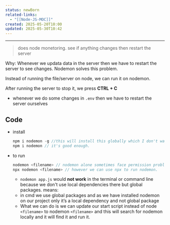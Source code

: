 ```yaml
---
status: newBorn
related-links:
  - "[[Node-JS-MOC]]"
created: 2025-05-20T10:00
updated: 2025-05-30T10:42
---
```

---

> does node monetoring. see if anything changes then restart the server


Why: Whenever we updata data in the server then we have to restart the server to see changes. Nodemon solves this problem.

Instead of running the file/server on node, we can run it on nodemon.

After running the server to stop it, we press **CTRL + C**
- whenever we do some changes in `.env` then we have to restart the server ourselves

## Code

- install
    ```java
    npm i nodemon -g //this will install this globally which I don't want
    npm i nodemon // it's good enough.
    ```
- to run
    ```java
    nodemon <filename> // nodemon alone sometimes face permission problems so we can't run it directly
    npx nodemon <filename> // however we can use npx to run nodemon.
    ```
    - `nodemon app.js` would **not work** in the terminal or command line because we don't use local dependencies there but global packages. means:
    - in cmd we use global packages and as we have installed nodemon on our project only it’s a local dependency and not global package
    - What we can do is we can update our start script instead of node `<filename>` to nodemon `<filename>` and this will search for nodemon locally and it will find it and run it.

